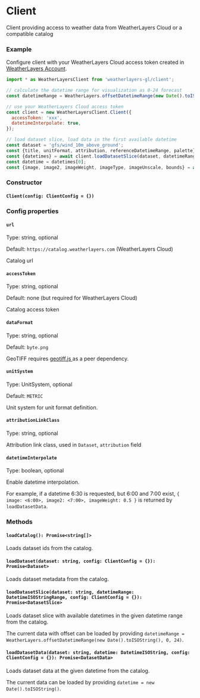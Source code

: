 # Client

Client providing access to weather data from WeatherLayers Cloud or a compatible catalog

### Example

Configure client with your WeatherLayers Cloud access token created in [WeatherLayers Account](https://account.weatherlayers.com/).

```javascript
import * as WeatherLayersClient from 'weatherlayers-gl/client';

// calculate the datetime range for visualization as 0-24 forecast
const datetimeRange = WeatherLayers.offsetDatetimeRange(new Date().toISOString(), 0, 24);

// use your WeatherLayers Cloud access token
const client = new WeatherLayersClient.Client({
  accessToken: 'xxx',
  datetimeInterpolate: true,
});

// load dataset slice, load data in the first available datetime
const dataset = 'gfs/wind_10m_above_ground';
const {title, unitFormat, attribution, referenceDatetimeRange, palette} = await client.loadDataset(dataset);
const {datetimes} = await client.loadDatasetSlice(dataset, datetimeRange);
const datetime = datetimes[0];
const {image, image2, imageWeight, imageType, imageUnscale, bounds} = await client.loadDatasetSliceData(dataset, datetimeRange, datetime);
```

### Constructor

#### `Client(config: ClientConfig = {})`

### Config properties

#### `url`

Type: string, optional

Default: `https://catalog.weatherlayers.com` (WeatherLayers Cloud)

Catalog url

#### `accessToken`

Type: string, optional

Default: none (but required for WeatherLayers Cloud)

Catalog access token

#### `dataFormat`

Type: string, optional

Default: `byte.png`

GeoTIFF requires [geotiff.js ](https://github.com/geotiffjs/geotiff.js/)as a peer dependency.

#### `unitSystem`

Type: UnitSystem, optional

Default: `METRIC`

Unit system for unit format definition.

#### `attributionLinkClass`

Type: string, optional

Attribution link class, used in `Dataset`, `attribution` field

#### `datetimeInterpolate`

Type: boolean, optional

Enable datetime interpolation.

For example, if a datetime 6:30 is requested, but 6:00 and 7:00 exist, `{ image: <6:00>, image2: <7:00>, imageWeight: 0.5 }` is returned by `loadDatasetData`.

### Methods

#### `loadCatalog(): Promise<string[]>`

Loads dataset ids from the catalog.

#### `loadDataset(dataset: string, config: ClientConfig = {}): Promise<Dataset>`

Loads dataset metadata from the catalog.

#### `loadDatasetSlice(dataset: string, datetimeRange: DatetimeISOStringRange, config: ClientConfig = {}): Promise<DatasetSlice>`

Loads dataset slice with available datetimes in the given datetime range from the catalog.

The current data with offset can be loaded by providing `datetimeRange = WeatherLayers.offsetDatetimeRange(new Date().toISOString(), 0, 24)`.

#### `loadDatasetData(dataset: string, datetime: DatetimeISOString, config: ClientConfig = {}): Promise<DatasetData>`

Loads dataset data at the given datetime from the catalog.

The current data can be loaded by providing `datetime = new Date().toISOString()`.
